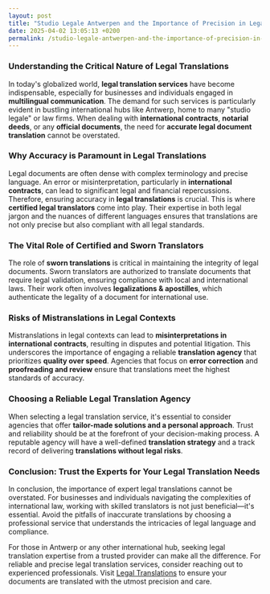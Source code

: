 ```yaml
---
layout: post
title: "Studio Legale Antwerpen and the Importance of Precision in Legal Translations"
date: 2025-04-02 13:05:13 +0200
permalink: /studio-legale-antwerpen-and-the-importance-of-precision-in-legal-translations/
---
```



### Understanding the Critical Nature of Legal Translations

In today's globalized world, **legal translation services** have become indispensable, especially for businesses and individuals engaged in **multilingual communication**. The demand for such services is particularly evident in bustling international hubs like Antwerp, home to many "studio legale" or law firms. When dealing with **international contracts**, **notarial deeds**, or any **official documents**, the need for **accurate legal document translation** cannot be overstated.

### Why Accuracy is Paramount in Legal Translations

Legal documents are often dense with complex terminology and precise language. An error or misinterpretation, particularly in **international contracts**, can lead to significant legal and financial repercussions. Therefore, ensuring accuracy in **legal translations** is crucial. This is where **certified legal translators** come into play. Their expertise in both legal jargon and the nuances of different languages ensures that translations are not only precise but also compliant with all legal standards.

### The Vital Role of Certified and Sworn Translators

The role of **sworn translations** is critical in maintaining the integrity of legal documents. Sworn translators are authorized to translate documents that require legal validation, ensuring compliance with local and international laws. Their work often involves **legalizations & apostilles**, which authenticate the legality of a document for international use.

### Risks of Mistranslations in Legal Contexts

Mistranslations in legal contexts can lead to **misinterpretations in international contracts**, resulting in disputes and potential litigation. This underscores the importance of engaging a reliable **translation agency** that prioritizes **quality over speed**. Agencies that focus on **error correction** and **proofreading and review** ensure that translations meet the highest standards of accuracy.

### Choosing a Reliable Legal Translation Agency

When selecting a legal translation service, it's essential to consider agencies that offer **tailor-made solutions and a personal approach**. Trust and reliability should be at the forefront of your decision-making process. A reputable agency will have a well-defined **translation strategy** and a track record of delivering **translations without legal risks**.

### Conclusion: Trust the Experts for Your Legal Translation Needs

In conclusion, the importance of expert legal translations cannot be overstated. For businesses and individuals navigating the complexities of international law, working with skilled translators is not just beneficial—it's essential. Avoid the pitfalls of inaccurate translations by choosing a professional service that understands the intricacies of legal language and compliance.

For those in Antwerp or any other international hub, seeking legal translation expertise from a trusted provider can make all the difference. For reliable and precise legal translation services, consider reaching out to experienced professionals. Visit [Legal Translations](https://www.legaltranslations.be/) to ensure your documents are translated with the utmost precision and care.